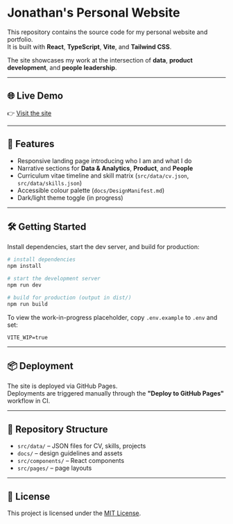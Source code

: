 # Jonathan's Personal Website

This repository contains the source code for my personal website and portfolio.  
It is built with **React**, **TypeScript**, **Vite**, and **Tailwind CSS**.

The site showcases my work at the intersection of **data**, **product development**, and **people leadership**.

---

## 🌐 Live Demo

👉 [Visit the site](https://leandoer969.github.io)

---

## 🚀 Features

- Responsive landing page introducing who I am and what I do
- Narrative sections for **Data & Analytics**, **Product**, and **People**
- Curriculum vitae timeline and skill matrix (`src/data/cv.json`, `src/data/skills.json`)
  <!-- - Projects gallery (`src/data/projects.json`) -->
  <!-- - Updates feed -->
- Accessible colour palette (`docs/DesignManifest.md`)
- Dark/light theme toggle (in progress)

---

## 🛠️ Getting Started

Install dependencies, start the dev server, and build for production:

```bash
# install dependencies
npm install

# start the development server
npm run dev

# build for production (output in dist/)
npm run build
```

To view the work-in-progress placeholder, copy `.env.example` to `.env` and set:

```
VITE_WIP=true
```

---

## 📦 Deployment

The site is deployed via GitHub Pages.  
Deployments are triggered manually through the **"Deploy to GitHub Pages"** workflow in CI.

---

## 📂 Repository Structure

- `src/data/` – JSON files for CV, skills, projects
- `docs/` – design guidelines and assets
- `src/components/` – React components
- `src/pages/` – page layouts

---

## 📝 License

This project is licensed under the [MIT License](LICENSE).
